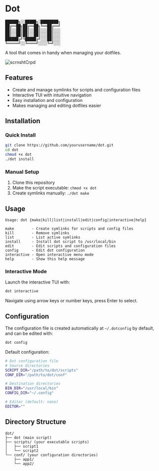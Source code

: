 # Dot

```
██████╗░░█████╗░████████╗
██╔══██╗██╔══██╗╚══██╔══╝
██║░░██║██║░░██║░░░██║░░░
██║░░██║██║░░██║░░░██║░░░
██████╔╝╚█████╔╝░░░██║░░░
╚═════╝░░╚════╝░░░░╚═╝░░░
```

A tool that comes in handy when managing your dotfiles.

![scrnshtCrpd](https://github.com/user-attachments/assets/cae15a48-629a-4577-a58f-5b83f51d1702)

## Features

- Create and manage symlinks for scripts and configuration files
- Interactive TUI with intuitive navigation
- Easy installation and configuration
- Makes managing and editing dotfiles easier

## Installation

### Quick Install

```bash
git clone https://github.com/yourusername/dot.git
cd dot
chmod +x dot
./dot install
```

### Manual Setup

1. Clone this repository
2. Make the script executable: `chmod +x dot`
3. Create symlinks manually: `./dot make`

## Usage

```
Usage: dot {make|kill|list|install|edit|config|interactive|help}

make        - Create symlinks for scripts and config files
kill        - Remove symlinks
list        - List active symlinks
install     - Install dot script to /usr/local/bin
edit        - Edit scripts and configuration files
config      - Edit dot configuration
interactive - Open interactive menu mode
help        - Show this help message
```

### Interactive Mode

Launch the interactive TUI with:

```bash
dot interactive
```

Navigate using arrow keys or number keys, press Enter to select.

## Configuration

The configuration file is created automatically at `~/.dotconfig` by default, and can be edited with:

```bash
dot config
```

Default configuration:

```bash
# Dot configuration file
# Source directories
SCRIPT_DIR="/path/to/dot/scripts"
CONF_DIR="/path/to/dot/conf"

# Destination directories
BIN_DIR="/usr/local/bin"
CONFIG_DIR="~/.config"

# Editor (default: nano)
EDITOR=""
```

## Directory Structure

```
dot/
├── dot (main script)
├── scripts/ (your executable scripts)
│   ├── script1
│   └── script2
└── conf/ (your configuration directories)
    ├── app1/
    └── app2/
```
